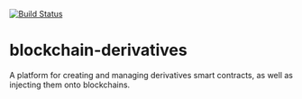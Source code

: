 [![Build Status](https://travis-ci.org/billmarino2/blockchain-derivatives.svg?branch=master)](https://travis-ci.org/billmarino2/blockchain-derivatives)
# blockchain-derivatives
A platform for creating and managing derivatives smart contracts, as well as injecting them onto blockchains.  
